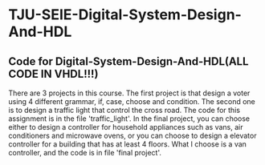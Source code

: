 # TJU-SEIE-Digital-System-Design-And-HDL
## Code for Digital-System-Design-And-HDL(ALL CODE IN VHDL!!!)
There are 3 projects in this course. 
The first project is that design a voter using 4 different grammar, if, case, choose and condition.
The second one is to design a traffic light that control the cross road. The code for this assignment is in the file 'traffic_light'.
In the final project, you can choose either to design a controller for household appliances such as vans, air conditioners and microwave ovens, or you can choose to design a elevator controller for a building that has at least 4 floors. What I choose is a van controller, and the code is in file 'final project'.
